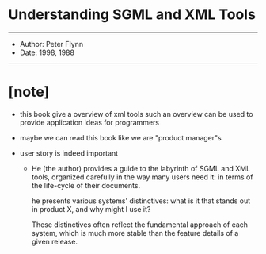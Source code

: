 # Understanding SGML and XML Tools

------
- Author: Peter Flynn
- Date: 1998, 1988
------

# [note]

- this book give a overview of xml tools
  such an overview can be used
  to provide application ideas for programmers

- maybe we can read this book like we are "product manager"s

- user story is indeed important

  - He (the author) provides a guide
    to the labyrinth of SGML and XML tools,
    organized carefully in the way many users need it:
    in terms of the life-cycle of their documents.

    he presents various systems' distinctives:
    what is it that stands out in product X,
    and why might I use it?

    These distinctives often reflect
    the fundamental approach of each system,
    which is much more stable
    than the feature details of a given release.
